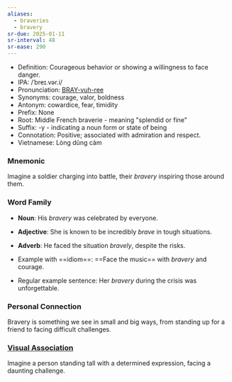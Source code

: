 ```yaml
---
aliases:
  - braveries
  - bravery
sr-due: 2025-01-11
sr-interval: 48
sr-ease: 290
---
```


- Definition: Courageous behavior or showing a willingness to face danger.
- IPA: /ˈbreɪ.vər.i/
- Pronunciation: [BRAY-vuh-ree](https://www.google.com/search?q=how+to+pronounce+bravery)
- Synonyms: courage, valor, boldness
- Antonym: cowardice, fear, timidity
- Prefix: None
- Root: Middle French braverie - meaning "splendid or fine"
- Suffix: -y - indicating a noun form or state of being
- Connotation: Positive; associated with admiration and respect.
- Vietnamese: Lòng dũng cảm

### Mnemonic

Imagine a soldier charging into battle, their *bravery* inspiring those around them.

### Word Family

- **Noun**: His *bravery* was celebrated by everyone.
- **Adjective**: She is known to be incredibly *brave* in tough situations.
- **Adverb**: He faced the situation *bravely*, despite the risks.

- Example with ==idiom==: ==Face the music== with *bravery* and courage.
- Regular example sentence: Her *bravery* during the crisis was unforgettable.

### Personal Connection

Bravery is something we see in small and big ways, from standing up for a friend to facing difficult challenges.

### [Visual Association](https://www.google.com/search?tbm=isch&q=bravery)

Imagine a person standing tall with a determined expression, facing a daunting challenge.
